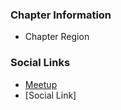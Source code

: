 ### Chapter Information
* Chapter Region

### Social Links
* [Meetup](https://www.meetup.com/owasp-kolkata/)
* [Social Link]
